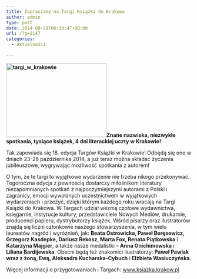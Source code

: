 ```yaml
---
title: Zapraszamy na Targi Książki do Krakowa
author: admin
type: post
date: 2014-08-29T06:30:47+00:00
url: /?p=2147
categories:
  - Aktualności

---
```

**<img class="alignleft wp-image-2148 size-medium" src="http://www.ibby.pl/wp-content/uploads/2014/08/targi_w_krakowie-273x200.jpg" alt="targi_w_krakowie" width="273" height="200" srcset="http://www.ibby.pl/wp-content/uploads/2014/08/targi_w_krakowie-273x200.jpg 273w, http://www.ibby.pl/wp-content/uploads/2014/08/targi_w_krakowie-136x100.jpg 136w, http://www.ibby.pl/wp-content/uploads/2014/08/targi_w_krakowie.jpg 400w" sizes="(max-width: 273px) 100vw, 273px" />Znane nazwiska, niezwykłe spotkania, tysiące książek, 4 dni literackiej uczty w Krakowie!**

Tak zapowiada się 18. edycja Targów Książki w Krakowie! Odbędą się one w dniach 23-26 października 2014, a już teraz można składać życzenia jubileuszowe, wygrywając możliwość spotkania z autorem!

O tym, że te targi to wyjątkowe wydarzenie nie trzeba nikogo przekonywać. Tegoroczna edycja z pewnością dostarczy miłośnikom literatury niezapomnianych spotkań z najpoczytniejszymi autorami z Polski i zagranicy, emocji wywołanych uczestnictwem w wyjątkowych wydarzeniach i przeżyć, dzięki którym każdego roku wracają na Targi Książki do Krakowa. W Targach udział wezmą czołowe wydawnictwa, księgarnie, instytucje kultury, przedstawiciele Nowych Mediów, drukarnie, producenci papieru, dystrybutorzy książek. Wśród pisarzy oraz ilustratorów znajdą się liczni członkowie naszego stowarzyszenia, w tym wielu laureatów nagród i wyróżnień, jak: **Beata Ostrowicka, Paweł Beręsewicz, Grzegorz Kasdepke, Dariusz Rekosz, Marta Fox, Renata Piątkowska** i **Katarzyna Majgier**, a także nasze medalistki &#8211; **Anna Onichimowska** i **Liliana Bardijewska**. Obecni będą też znakomici ilustratorzy: **Paweł Pawlak wraz z żoną, Ewą, Aleksadra Kucharska-Cybuch** i **Elżbieta Wasiuczyńska**.

Więcej informacji o przygotowaniach i Targach: <a href="http://www.ksiazka.krakow.pl" target="_blank">www.ksiazka.krakow.pl</a>
